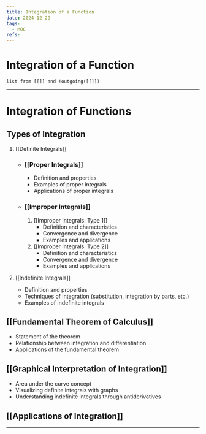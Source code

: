 ```yaml
---
title: Integration of a Function
date: 2024-12-29
tags:
  - MOC
refs:
---
```

# Integration of a Function
```dataview
list from [[]] and !outgoing([[]])
```
---
# Integration of Functions

## Types of Integration
1. [[Definite Integrals]]
    - ### [[Proper Integrals]]
        - Definition and properties
        - Examples of proper integrals
        - Applications of proper integrals
    - ### [[Improper Integrals]]
        1. [[Improper Integrals: Type 1]]
            - Definition and characteristics
            - Convergence and divergence
            - Examples and applications
        2. [[Improper Integrals: Type 2]]
            - Definition and characteristics
            - Convergence and divergence
            - Examples and applications

2. [[Indefinite Integrals]]
    - Definition and properties
    - Techniques of integration (substitution, integration by parts, etc.)
    - Examples of indefinite integrals

## [[Fundamental Theorem of Calculus]]
- Statement of the theorem
- Relationship between integration and differentiation
- Applications of the fundamental theorem

## [[Graphical Interpretation of Integration]]
- Area under the curve concept
- Visualizing definite integrals with graphs
- Understanding indefinite integrals through antiderivatives

## [[Applications of Integration]]

---